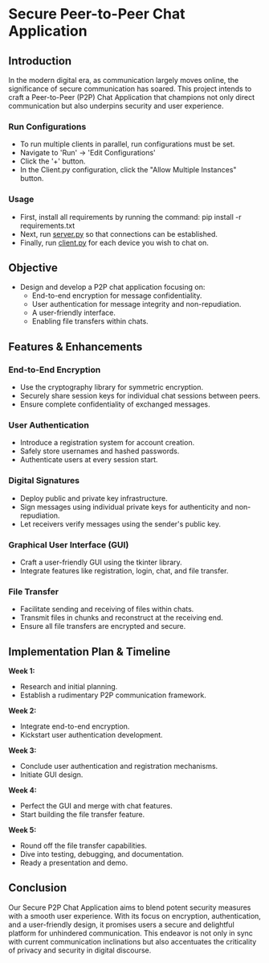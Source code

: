 # Secure Peer-to-Peer Chat Application

## Introduction
In the modern digital era, as communication largely moves online, the significance of secure communication has soared. This project intends to craft a Peer-to-Peer (P2P) Chat Application that champions not only direct communication but also underpins security and user experience.

### Run Configurations
 * To run multiple clients in parallel, run configurations must be set.
 * Navigate to 'Run' → 'Edit Configurations'
 * Click the '+' button.
 * In the Client.py configuration, click the "Allow Multiple Instances" button.

### Usage
 - First, install all requirements by running the command: pip install -r requirements.txt
 - Next, run [server.py](server.py) so that connections can be established.
 - Finally, run [client.py](client.py) for each device you wish to chat on.

## Objective
* Design and develop a P2P chat application focusing on:
  * End-to-end encryption for message confidentiality.
  * User authentication for message integrity and non-repudiation.
  * A user-friendly interface.
  * Enabling file transfers within chats.

## Features & Enhancements

### End-to-End Encryption
* Use the cryptography library for symmetric encryption.
* Securely share session keys for individual chat sessions between peers.
* Ensure complete confidentiality of exchanged messages.

### User Authentication
* Introduce a registration system for account creation.
* Safely store usernames and hashed passwords.
* Authenticate users at every session start.

### Digital Signatures
* Deploy public and private key infrastructure.
* Sign messages using individual private keys for authenticity and non-repudiation.
* Let receivers verify messages using the sender's public key.

### Graphical User Interface (GUI)
* Craft a user-friendly GUI using the tkinter library.
* Integrate features like registration, login, chat, and file transfer.

### File Transfer
* Facilitate sending and receiving of files within chats.
* Transmit files in chunks and reconstruct at the receiving end.
* Ensure all file transfers are encrypted and secure.

## Implementation Plan & Timeline

**Week 1:**
* Research and initial planning.
* Establish a rudimentary P2P communication framework.

**Week 2:**
* Integrate end-to-end encryption.
* Kickstart user authentication development.

**Week 3:**
* Conclude user authentication and registration mechanisms.
* Initiate GUI design.

**Week 4:**
* Perfect the GUI and merge with chat features.
* Start building the file transfer feature.

**Week 5:**
* Round off the file transfer capabilities.
* Dive into testing, debugging, and documentation.
* Ready a presentation and demo.

## Conclusion
Our Secure P2P Chat Application aims to blend potent security measures with a smooth user experience. With its focus on encryption, authentication, and a user-friendly design, it promises users a secure and delightful platform for unhindered communication. This endeavor is not only in sync with current communication inclinations but also accentuates the criticality of privacy and security in digital discourse.
